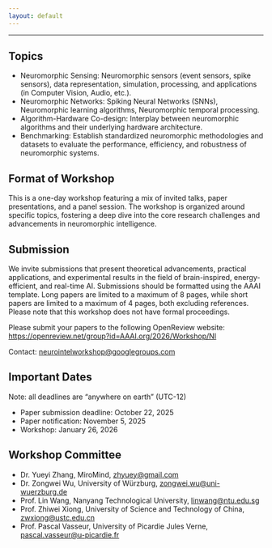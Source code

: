 ```yaml
---
layout: default
---
```



---
## Topics
- Neuromorphic Sensing: Neuromorphic sensors (event sensors, spike sensors), data representation, simulation, processing, and applications (in Computer Vision, Audio, etc.).
- Neuromorphic Networks: Spiking Neural Networks (SNNs), Neuromorphic learning algorithms, Neuromorphic temporal processing.
- Algorithm-Hardware Co-design: Interplay between neuromorphic algorithms and their underlying hardware architecture.
- Benchmarking: Establish standardized neuromorphic methodologies and datasets to evaluate the performance, efficiency, and robustness of neuromorphic systems.

## Format of Workshop
This is a one-day workshop featuring a mix of invited talks, paper presentations, and a panel session. The workshop is organized around specific topics, fostering a deep dive into the core research challenges and advancements in neuromorphic intelligence.

## Submission
We invite submissions that present theoretical advancements, practical applications, and experimental results in the field of brain-inspired, energy-efficient, and real-time AI.
Submissions should be formatted using the AAAI template. Long papers are limited to a maximum of 8 pages, while short papers are limited to a maximum of 4 pages, both excluding references.
Please note that this workshop does not have formal proceedings.

Please submit your papers to the following OpenReview website:
https://openreview.net/group?id=AAAI.org/2026/Workshop/NI

Contact: neurointelworkshop@googlegroups.com

## Important Dates

Note: all deadlines are “anywhere on earth” (UTC-12)

- Paper submission deadline: October 22, 2025
- Paper notification: November 5, 2025
- Workshop: January 26, 2026

## Workshop Committee
- Dr. Yueyi Zhang, MiroMind, zhyuey@gmail.com
- Dr. Zongwei Wu, University of Würzburg, zongwei.wu@uni-wuerzburg.de
- Prof. Lin Wang, Nanyang Technological University, linwang@ntu.edu.sg
- Prof. Zhiwei Xiong, University of Science and Technology of China, zwxiong@ustc.edu.cn
- Prof. Pascal Vasseur, University of Picardie Jules Verne, pascal.vasseur@u-picardie.fr










